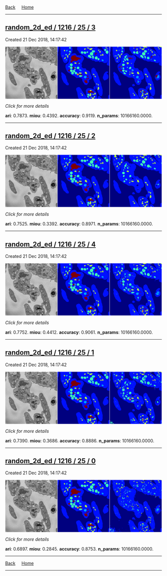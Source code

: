 
[Back](..)&nbsp;&nbsp;&nbsp;&nbsp;&nbsp;[Home](https://leapmanlab.github.io/snapshots)

---

<div class="summary"><a href="3"><h2>random_2d_ed / 1216 / 25 / 3</h2></a><p>Created 21 Dec 2018, 14:17:42
</p><a href="3"><img src="3/media/summary.png" align="center"></a><p>
<i>Click for more details</i>
</p></div>

**ari**: 0.7873. **miou**: 0.4392. **accuracy**: 0.9119. **n_params**: 10166160.0000. 

---

<div class="summary"><a href="2"><h2>random_2d_ed / 1216 / 25 / 2</h2></a><p>Created 21 Dec 2018, 14:17:42
</p><a href="2"><img src="2/media/summary.png" align="center"></a><p>
<i>Click for more details</i>
</p></div>

**ari**: 0.7525. **miou**: 0.3392. **accuracy**: 0.8971. **n_params**: 10166160.0000. 

---

<div class="summary"><a href="4"><h2>random_2d_ed / 1216 / 25 / 4</h2></a><p>Created 21 Dec 2018, 14:17:42
</p><a href="4"><img src="4/media/summary.png" align="center"></a><p>
<i>Click for more details</i>
</p></div>

**ari**: 0.7752. **miou**: 0.4412. **accuracy**: 0.9061. **n_params**: 10166160.0000. 

---

<div class="summary"><a href="1"><h2>random_2d_ed / 1216 / 25 / 1</h2></a><p>Created 21 Dec 2018, 14:17:42
</p><a href="1"><img src="1/media/summary.png" align="center"></a><p>
<i>Click for more details</i>
</p></div>

**ari**: 0.7390. **miou**: 0.3686. **accuracy**: 0.8886. **n_params**: 10166160.0000. 

---

<div class="summary"><a href="0"><h2>random_2d_ed / 1216 / 25 / 0</h2></a><p>Created 21 Dec 2018, 14:17:42
</p><a href="0"><img src="0/media/summary.png" align="center"></a><p>
<i>Click for more details</i>
</p></div>

**ari**: 0.6897. **miou**: 0.2845. **accuracy**: 0.8753. **n_params**: 10166160.0000. 

---

[Back](..)&nbsp;&nbsp;&nbsp;&nbsp;&nbsp;[Home](https://leapmanlab.github.io/snapshots)

---